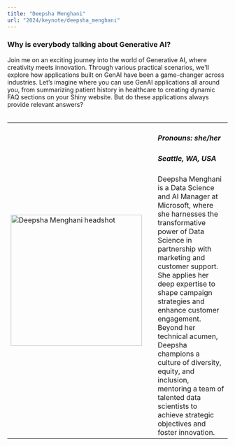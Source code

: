 ```yaml
---
title: "Deepsha Menghani"
url: "2024/keynote/deepsha_menghani"
---
```


### Why is everybody talking about Generative AI?

Join me on an exciting journey into the world of Generative AI, where creativity meets innovation. Through various practical scenarios, we'll explore how applications built on GenAI have been a game-changer across industries. Let’s imagine where you can use GenAI applications all around you, from summarizing patient history in healthcare to creating dynamic FAQ sections on your Shiny website. But do these applications always provide relevant answers? 
<br><br>

<table>
  <tr><td><img width="300px" style="float: left; padding: 0px 20px 0px 0px;" 
           src="../../../../img/speakers/speakers_2024/deepsha_menghani.jpg" alt="Deepsha Menghani headshot"></td>
  <td>
      <h5>Pronouns: she/her</h5>
      <h5>Seattle, WA, USA</h5>
      Deepsha Menghani is a Data Science and AI Manager at Microsoft, where she harnesses the transformative power of Data Science in partnership with marketing and customer support. She applies her deep expertise to shape campaign strategies and enhance customer engagement. Beyond her technical acumen, Deepsha champions a culture of diversity, equity, and inclusion, mentoring a team of talented data scientists to achieve strategic objectives and foster innovation.
      </td></tr>

</table>


